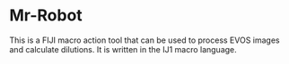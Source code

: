 # Mr-Robot
This is a FIJI macro action tool that can be used to process EVOS images and calculate dilutions. It is written in the IJ1 macro language.
